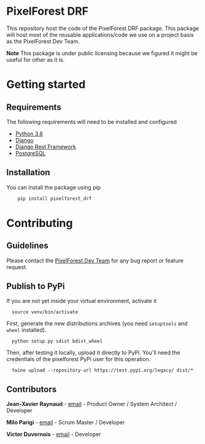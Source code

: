 PixelForest DRF
===============

This repository host the code of the PixelForest DRF package.
This package will host most of the reusable applications/code we use on
a project basis as the PixelForest Dev Team.

**Note** This package is under public licensing because we figured it
might be useful for other as it is.

Getting started
===============

Requirements
------------

The following requirements will need to be installed and configured

- [Python 3.6](https://www.python.org/downloads/release/python-360/)
- [Django](https://www.djangoproject.com/)
- [Django Rest Framework](https://www.django-rest-framework.org/)
- [PostgreSQL](https://www.postgresql.org)


Installation
------------

You can install the package using pip

```bash
    pip install pixelforest_drf
```

Contributing
============

Guidelines
----------

Please contact the [PixelForest Dev Team](devteam@pixelforest.io) for
any bug report or feature request.

Publish to PyPi
---------------
If you are not yet inside your virtual environment, activate it
```shell script
  source venv/bin/activate
```

First, generate the new distributions archives (you need `setuptools` and `wheel` installed).
```shell script
  python setup.py sdist bdist_wheel
```

Then, after testing it locally, upload it directly to PyPi. You'll need the credentials of the pixelforest PyPi user for this operation.
```shell script
  twine upload --repository-url https://test.pypi.org/legacy/ dist/*
```

Contributors
------------

**Jean-Xavier Raynaud** - [email](mailto:jx@pixelforest.io) - Product Owner / System Architect / Developer

**Milo Parigi** - [email](mailto:milo@pixelforest.io) - Scrum Master / Developer

**Victor Duvernois** - [email](mailto:victornithorynque@pixelforest.io ) -  Developer
